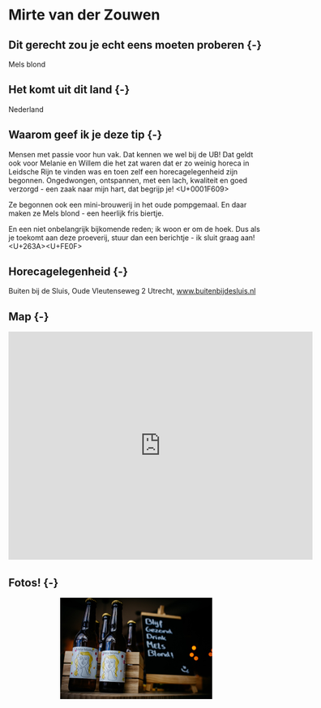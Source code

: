 # Mirte van der Zouwen







## Dit gerecht zou je echt eens moeten proberen {-} 

Mels blond

## Het komt uit dit land {-}

Nederland

## Waarom geef ik je deze tip {-}

Mensen met passie voor hun vak. Dat kennen we wel bij de UB! Dat geldt ook voor Melanie en Willem die het zat waren dat er zo weinig horeca in Leidsche Rijn te vinden was en toen zelf een horecagelegenheid zijn begonnen. Ongedwongen, ontspannen, met een lach, kwaliteit en goed verzorgd - een zaak naar mijn hart, dat begrijp je! <U+0001F609>





Ze begonnen ook een mini-brouwerij in het oude pompgemaal. En daar maken ze Mels blond - een heerlijk fris biertje. 





En een niet onbelangrijk bijkomende reden; ik woon er om de hoek. Dus als je toekomt aan deze proeverij, stuur dan een berichtje - ik sluit graag aan! <U+263A><U+FE0F>

## Horecagelegenheid {-}

Buiten bij de Sluis, Oude Vleutenseweg 2 Utrecht, www.buitenbijdesluis.nl

## Map {-}

<iframe src="https://www.google.com/maps/embed?pb=!1m18!1m12!1m3!1d2451.099369840735!2d5.074035415114886!3d52.09612307530866!2m3!1f0!2f0!3f0!3m2!1i1024!2i768!4f13.1!3m3!1m2!1s0x47c66f4666a3938b%3A0x55cd43e437d74a2c!2sBuiten%20bij%20de%20sluis!5e0!3m2!1snl!2snl!4v1661266094849!5m2!1snl!2snl" width="600" height="450" style="border:0;" allowfullscreen="" loading="lazy" referrerpolicy="no-referrer-when-downgrade"></iframe>

## Fotos! {-}

<img src="images/gerechten/drankje-Mirte-Melsblond_Mirte van der Zouwen.jpg" width="300" style="display: block; margin: auto;" />
